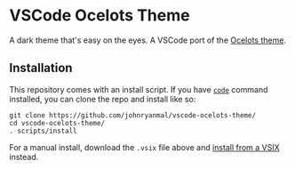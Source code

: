 # VSCode Ocelots Theme
A dark theme that's easy on the eyes. A VSCode port of the [Ocelots theme](https://github.com/OcelotDive/ocelots_theme).

## Installation
This repository comes with an install script. If you have [`code`](https://code.visualstudio.com/docs/editor/command-line) command installed, you can clone the repo and install like so:
```
git clone https://github.com/johnryanmal/vscode-ocelots-theme/
cd vscode-ocelots-theme/
. scripts/install
```

For a manual install, download the `.vsix` file above and [install from a VSIX](https://code.visualstudio.com/docs/editor/extension-marketplace#_install-from-a-vsix) instead.
